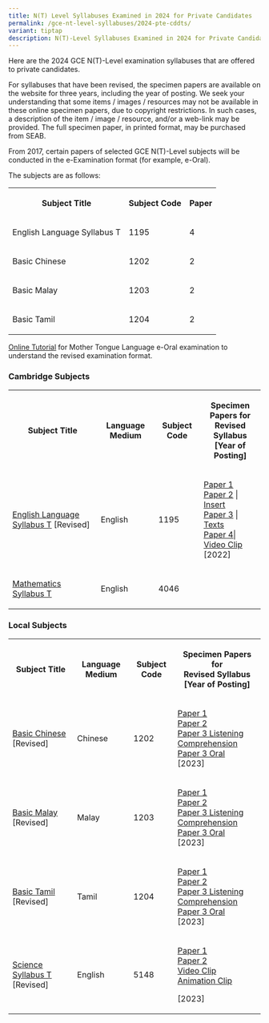 ```yaml
---
title: N(T) Level Syllabuses Examined in 2024 for Private Candidates
permalink: /gce-nt-level-syllabuses/2024-pte-cddts/
variant: tiptap
description: N(T)-Level Syllabuses Examined in 2024 for Private Candidates
---
```

<p>Here are the 2024 GCE N(T)-Level examination syllabuses that are offered
to private candidates.</p>
<p>For syllabuses that have been revised, the specimen papers are available
on the website for three years, including the year of posting. We seek
your understanding that some items / images / resources may not be available
in these online specimen papers, due to copyright restrictions. In such
cases, a description of the item / image / resource, and/or a web-link
may be provided. The full specimen paper, in printed format, may be purchased
from SEAB.</p>
<p>From 2017, certain papers of selected GCE N(T)-Level subjects will be
conducted in the e-Examination format (for example, e-Oral).</p>
<p>The subjects are as follows:</p>
<table style="minWidth: 75px">
<colgroup>
<col>
<col>
<col>
</colgroup>
<tbody>
<tr>
<th rowspan="1" colspan="1">
<p><strong>Subject Title</strong>
</p>
</th>
<th rowspan="1" colspan="1">
<p><strong>Subject Code</strong>
</p>
</th>
<th rowspan="1" colspan="1">
<p><strong>Paper</strong>
</p>
</th>
</tr>
<tr>
<td rowspan="1" colspan="1">
<p>English Language Syllabus T</p>
</td>
<td rowspan="1" colspan="1">
<p>1195</p>
</td>
<td rowspan="1" colspan="1">
<p>4</p>
</td>
</tr>
<tr>
<td rowspan="1" colspan="1">
<p>Basic Chinese</p>
</td>
<td rowspan="1" colspan="1">
<p>1202</p>
</td>
<td rowspan="1" colspan="1">
<p>2</p>
</td>
</tr>
<tr>
<td rowspan="1" colspan="1">
<p>Basic Malay</p>
</td>
<td rowspan="1" colspan="1">
<p>1203</p>
</td>
<td rowspan="1" colspan="1">
<p>2</p>
</td>
</tr>
<tr>
<td rowspan="1" colspan="1">
<p>Basic Tamil</p>
</td>
<td rowspan="1" colspan="1">
<p>1204</p>
</td>
<td rowspan="1" colspan="1">
<p>2</p>
</td>
</tr>
</tbody>
</table>
<p><a href="https://www.seab.gov.sg/pages/e-Oral-Examination-Guide-for-Candidate/story_html5.html" rel="noopener noreferrer nofollow" target="_blank"><u>Online Tutorial</u></a> for
Mother Tongue Language e-Oral examination to understand the revised examination
format.</p>
<h3><strong>Cambridge Subjects</strong></h3>
<table style="minWidth: 100px">
<colgroup>
<col>
<col>
<col>
<col>
</colgroup>
<tbody>
<tr>
<th rowspan="1" colspan="1">
<p><strong>Subject Title</strong>
</p>
</th>
<th rowspan="1" colspan="1">
<p><strong>Language Medium</strong>
</p>
</th>
<th rowspan="1" colspan="1">
<p><strong>Subject Code</strong>
</p>
</th>
<th rowspan="1" colspan="1">
<p><strong>Specimen Papers for<br>Revised Syllabus<br>[Year of Posting]</strong>
</p>
</th>
</tr>
<tr>
<td rowspan="1" colspan="1">
<p><a href="https://www.seab.gov.sg/docs/default-source/national-examinations/syllabus/nlevel/2024syllabus/1195_y24_sy.pdf" rel="noopener noreferrer nofollow" target="_blank"><u>English Language Syllabus T</u></a> [Revised]</p>
</td>
<td rowspan="1" colspan="1">
<p>English</p>
</td>
<td rowspan="1" colspan="1">
<p>1195</p>
</td>
<td rowspan="1" colspan="1">
<p><a href="https://www.seab.gov.sg/docs/default-source/national-examinations/syllabus/nlevel/2023syllabus/1195_y23_sp_1.pdf" rel="noopener noreferrer nofollow" target="_blank"><u>Paper 1</u></a> 
<br><a href="https://www.seab.gov.sg/docs/default-source/national-examinations/syllabus/nlevel/2023syllabus/1195_y23_sp_2.pdf" rel="noopener noreferrer nofollow" target="_blank"><u>Paper 2</u></a>&nbsp;|
<a href="https://www.seab.gov.sg/docs/default-source/national-examinations/syllabus/nlevel/2023syllabus/1195_y23_si_2.pdf" rel="noopener noreferrer nofollow" target="_blank"><u>Insert</u> 
</a>
<br><a href="https://www.seab.gov.sg/docs/default-source/national-examinations/syllabus/nlevel/2023syllabus/1195_y23_sp_3.pdf" rel="noopener noreferrer nofollow" target="_blank"><u>Paper 3</u></a>&nbsp;|
<a href="https://www.seab.gov.sg/docs/default-source/national-examinations/syllabus/nlevel/2023syllabus/1195_y23_st_3.pdf" rel="noopener noreferrer nofollow" target="_blank"><u>Texts</u> 
</a>
<br><a href="https://www.seab.gov.sg/docs/default-source/national-examinations/syllabus/nlevel/2023syllabus/1195_y23_sp_4.pdf" rel="noopener noreferrer nofollow" target="_blank"><u>Paper 4</u></a>|
<a href="https://www.seab.gov.sg/videos/default-source/syllabuses-videos/1195_y23_p4_sv.mp4" rel="noopener noreferrer nofollow" target="_blank"><u>Video Clip</u> 
</a>
<br>[2022]</p>
</td>
</tr>
<tr>
<td rowspan="1" colspan="1">
<p><a href="https://www.seab.gov.sg/docs/default-source/national-examinations/syllabus/nlevel/2024syllabus/4046_y24_sy.pdf" rel="noopener noreferrer nofollow" target="_blank"><u>Mathematics Syllabus T</u></a>
</p>
</td>
<td rowspan="1" colspan="1">
<p>English</p>
</td>
<td rowspan="1" colspan="1">
<p>4046</p>
</td>
<td rowspan="1" colspan="1">
<p></p>
</td>
</tr>
</tbody>
</table>
<h3><strong>Local Subjects</strong></h3>
<table style="minWidth: 100px">
<colgroup>
<col>
<col>
<col>
<col>
</colgroup>
<tbody>
<tr>
<th rowspan="1" colspan="1">
<p><strong>Subject Title</strong>
</p>
</th>
<th rowspan="1" colspan="1">
<p><strong>Language Medium</strong>
</p>
</th>
<th rowspan="1" colspan="1">
<p><strong>Subject Code</strong>
</p>
</th>
<th rowspan="1" colspan="1">
<p><strong>Specimen Papers for<br>Revised Syllabus<br>[Year of Posting]</strong>
</p>
</th>
</tr>
<tr>
<td rowspan="1" colspan="1">
<p><a href="https://www.seab.gov.sg/docs/default-source/national-examinations/syllabus/nlevel/2024syllabus/1202_y24_sy.pdf" rel="noopener noreferrer nofollow" target="_blank"><u>Basic Chinese</u></a> [Revised]</p>
</td>
<td rowspan="1" colspan="1">
<p>Chinese</p>
</td>
<td rowspan="1" colspan="1">
<p>1202</p>
</td>
<td rowspan="1" colspan="1">
<p><a href="https://www.seab.gov.sg/docs/default-source/national-examinations/syllabus/nlevel/2024syllabus/1202_y24_sp1.pdf" rel="noopener noreferrer nofollow" target="_blank"><u>Paper 1</u></a> 
<br><a href="https://www.seab.gov.sg/docs/default-source/national-examinations/syllabus/nlevel/2024syllabus/1202_y24_sp2.pdf" rel="noopener noreferrer nofollow" target="_blank"><u>Paper 2</u></a> 
<br><a href="https://www.seab.gov.sg/docs/default-source/national-examinations/syllabus/nlevel/2024syllabus/1202_y24_sp3lc.pdf" rel="noopener noreferrer nofollow" target="_blank"><u>Paper 3 Listening Comprehension</u></a> 
<br><a href="https://www.seab.gov.sg/docs/default-source/national-examinations/syllabus/nlevel/2024syllabus/1202_y24_sp3oral.pdf" rel="noopener noreferrer nofollow" target="_blank"><u>Paper 3 Oral</u></a> 
<br>[2023]</p>
</td>
</tr>
<tr>
<td rowspan="1" colspan="1">
<p><a href="https://www.seab.gov.sg/docs/default-source/national-examinations/syllabus/nlevel/2024syllabus/1203_y24_sy.pdf" rel="noopener noreferrer nofollow" target="_blank"><u>Basic Malay</u></a> [Revised]</p>
</td>
<td rowspan="1" colspan="1">
<p>Malay</p>
</td>
<td rowspan="1" colspan="1">
<p>1203</p>
</td>
<td rowspan="1" colspan="1">
<p><a href="https://www.seab.gov.sg/docs/default-source/national-examinations/syllabus/nlevel/2024syllabus/1203_y24_sp1.pdf" rel="noopener noreferrer nofollow" target="_blank"><u>Paper 1</u></a> 
<br><a href="https://www.seab.gov.sg/docs/default-source/national-examinations/syllabus/nlevel/2024syllabus/1203_y24_sp2.pdf" rel="noopener noreferrer nofollow" target="_blank"><u>Paper 2</u></a> 
<br><a href="https://www.seab.gov.sg/docs/default-source/national-examinations/syllabus/nlevel/2024syllabus/1203_y24_sp3LC.pdf" rel="noopener noreferrer nofollow" target="_blank"><u>Paper 3 Listening Comprehension</u></a> 
<br><a href="https://www.seab.gov.sg/docs/default-source/national-examinations/syllabus/nlevel/2024syllabus/1203_y24_sp3Oral.pdf" rel="noopener noreferrer nofollow" target="_blank"><u>Paper 3 Oral<br></u></a>[2023]</p>
</td>
</tr>
<tr>
<td rowspan="1" colspan="1">
<p><a href="https://www.seab.gov.sg/docs/default-source/national-examinations/syllabus/nlevel/2024syllabus/1204_y24_sy.pdf?sfvrsn=18a8a4e0_2" rel="noopener noreferrer nofollow" target="_blank"><u>Basic Tamil</u></a> [Revised]</p>
</td>
<td rowspan="1" colspan="1">
<p>Tamil</p>
</td>
<td rowspan="1" colspan="1">
<p>1204</p>
</td>
<td rowspan="1" colspan="1">
<p><a href="https://www.seab.gov.sg/docs/default-source/national-examinations/syllabus/nlevel/2024syllabus/1204_y24_sp1.pdf?sfvrsn=7f9f200d_2" rel="noopener noreferrer nofollow" target="_blank"><u>Paper 1</u></a> 
<br><a href="https://www.seab.gov.sg/docs/default-source/national-examinations/syllabus/nlevel/2024syllabus/1204_y24_sp2.pdf?sfvrsn=36ef0ee_2" rel="noopener noreferrer nofollow" target="_blank"><u>Paper 2</u></a> 
<br><a href="https://www.seab.gov.sg/docs/default-source/national-examinations/syllabus/nlevel/2024syllabus/1204_y24_sp3lc.pdf?sfvrsn=79511d0e_2" rel="noopener noreferrer nofollow" target="_blank"><u>Paper 3 Listening Comprehension</u></a> 
<br><a href="https://www.seab.gov.sg/docs/default-source/national-examinations/syllabus/nlevel/2024syllabus/1204_y24_sporal.pdf?sfvrsn=b47ac04_2" rel="noopener noreferrer nofollow" target="_blank"><u>Paper 3 Oral</u></a> 
<br>[2023]</p>
</td>
</tr>
<tr>
<td rowspan="1" colspan="1">
<p><a href="https://www.seab.gov.sg/docs/default-source/national-examinations/syllabus/nlevel/2024syllabus/5148_y24_sy.pdf" rel="noopener noreferrer nofollow" target="_blank"><u>Science Syllabus T</u></a> [Revised]</p>
</td>
<td rowspan="1" colspan="1">
<p>English</p>
</td>
<td rowspan="1" colspan="1">
<p>5148</p>
</td>
<td rowspan="1" colspan="1">
<p><a href="https://www.seab.gov.sg/docs/default-source/national-examinations/syllabus/nlevel/2024syllabus/5148_y24_sp_1.pdf" rel="noopener noreferrer nofollow" target="_blank"><u>Paper 1</u></a> 
<br><a href="https://www.seab.gov.sg/docs/default-source/national-examinations/syllabus/nlevel/2024syllabus/5148_y24_sp_2.pdf" rel="noopener noreferrer nofollow" target="_blank"><u>Paper 2</u></a> 
<br><a href="https://www.seab.gov.sg/videos/default-source/science-syllabus-video/5148_y24_p1_video.mp4?sfvrsn=f13428d3_2" rel="noopener noreferrer nofollow" target="_blank"><u>Video Clip</u></a> 
<br><a href="https://www.seab.gov.sg/videos/default-source/science-syllabus-video/5148_y24_p1_animation.mp4?sfvrsn=b5df17a7_2" rel="noopener noreferrer nofollow" target="_blank"><u>Animation Clip<br></u></a>
</p>
<p>[2023]</p>
</td>
</tr>
</tbody>
</table>
<p></p>